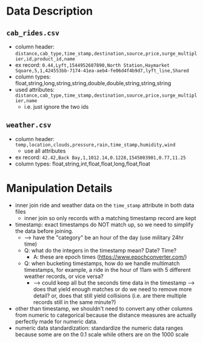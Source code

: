 # Data Description
## `cab_rides.csv`
* column header: `distance,cab_type,time_stamp,destination,source,price,surge_multiplier,id,product_id,name`
* ex record: `0.44,Lyft,1544952607890,North Station,Haymarket Square,5,1,424553bb-7174-41ea-aeb4-fe06d4f4b9d7,lyft_line,Shared`
* column types: float,string,long,string,string,double,double,string,string,string
* used attributes: `distance,cab_type,time_stamp,destination,source,price,surge_multiplier,name`
  * i.e. just ignore the two ids
## `weather.csv`
* column header: `temp,location,clouds,pressure,rain,time_stamp,humidity,wind`
  * use all attributes
* ex record: `42.42,Back Bay,1,1012.14,0.1228,1545003901,0.77,11.25`
* column types: float,string,int,float,float,long,float,float
# Manipulation Details
* inner join ride and weather data on the `time_stamp` attribute in both data files
  * inner join so only records with a matching timestamp record are kept
* timestamp: exact timestamps do NOT match up, so we need to simplify the data before joining.
  * --> have the "category" be an hour of the day (use military 24hr time)
  * Q: what do the integers in the timestamp mean? Date? Time?
    * A: these are epoch times (https://www.epochconverter.com/)
  * Q: when bucketing timestamps, how do we handle multimatch timestamps, for example, a ride in the hour of 11am with 5 different weather records, or vice versa?
    * --> could keep all but the seconds time data in the timestamp --> does that yield enough matches or do we need to remove more detail? or, does that still yield collisions (i.e. are there multiple records still in the same minute?)
* other than timestamp, we shouldn't need to convert any other columns from numeric to categorical because the distance measures are actually perfectly made for numeric data.
* numeric data standardization: standardize the numeric data ranges because some are on the 0.1 scale while others are on the 1000 scale
